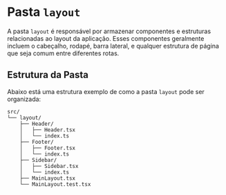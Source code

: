# Pasta `layout`

A pasta `layout` é responsável por armazenar componentes e estruturas relacionadas ao layout da aplicação. Esses componentes geralmente incluem o cabeçalho, rodapé, barra lateral, e qualquer estrutura de página que seja comum entre diferentes rotas.

## Estrutura da Pasta

Abaixo está uma estrutura exemplo de como a pasta `layout` pode ser organizada:

```plaintext
src/
└── layout/
    ├── Header/
    │   ├── Header.tsx
    │   └── index.ts
    ├── Footer/
    │   ├── Footer.tsx
    │   └── index.ts
    ├── Sidebar/
    │   ├── Sidebar.tsx
    │   └── index.ts
    ├── MainLayout.tsx
    └── MainLayout.test.tsx
```
